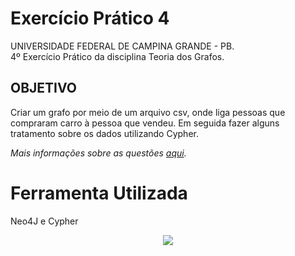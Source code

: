 # Exercício Prático 4

UNIVERSIDADE FEDERAL DE CAMPINA GRANDE - PB.  
4º Exercício Prático da disciplina Teoria dos Grafos.

## OBJETIVO

Criar um grafo por meio de um arquivo csv, onde liga pessoas que compraram carro à pessoa que vendeu. Em seguida fazer alguns tratamento sobre os dados utilizando Cypher.

_Mais informações sobre as questões [aqui](instrucoes/Exercício%20Prático%2004.pdf "Exercício Prático 4")._

# Ferramenta Utilizada
Neo4J e Cypher



<p align="center">
  <img src="http://alumni.computacao.ufcg.edu.br/static/logica/images/logo.png"/>
</p>
